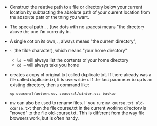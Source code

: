 *  Construct the relative path to a file or directory below your current location by subtracting the absolute path of your current location from the absolute path of the thing you want.

* The special path `..` (two dots with no spaces) means "the directory above the one I'm currently in.
* A single dot on its own, ., always means "the current directory",
* `~` (the tilde character), which means "your home directory"
  * `ls ~` will always list the contents of your home directory
  * `cd ~` will always take you home
* creates a copy of original.txt called duplicate.txt. If there already was a file called duplicate.txt, it is overwritten. If the last parameter to cp is an existing directory, then a command like:

    `cp seasonal/autumn.csv seasonal/winter.csv backup`

* mv can also be used to rename files. If you run:
`mv course.txt old-course.txt`
then the file course.txt in the current working directory is "moved" to the file old-course.txt. This is different from the way file browsers work, but is often handy.
